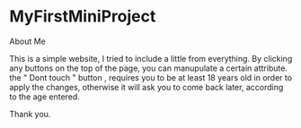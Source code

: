 # MyFirstMiniProject
About Me

This is a simple website, I tried to include a little from everything.
By clicking any buttons on the top of the page, you can manupulate a certain attribute.
the " Dont touch  " button , requires you to be at least 18 years old in order to apply the changes, otherwise it will ask you to come back 
later, according to the age entered.

Thank you.
